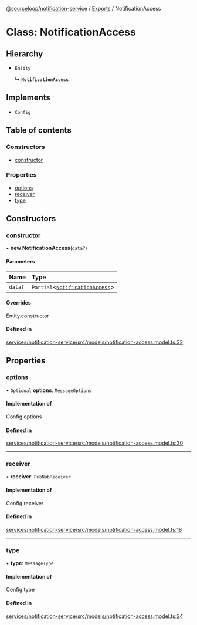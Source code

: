 [@sourceloop/notification-service](../README.md) / [Exports](../modules.md) / NotificationAccess

# Class: NotificationAccess

## Hierarchy

- `Entity`

  ↳ **`NotificationAccess`**

## Implements

- `Config`

## Table of contents

### Constructors

- [constructor](NotificationAccess.md#constructor)

### Properties

- [options](NotificationAccess.md#options)
- [receiver](NotificationAccess.md#receiver)
- [type](NotificationAccess.md#type)

## Constructors

### constructor

• **new NotificationAccess**(`data?`)

#### Parameters

| Name | Type |
| :------ | :------ |
| `data?` | `Partial`<[`NotificationAccess`](NotificationAccess.md)\> |

#### Overrides

Entity.constructor

#### Defined in

[services/notification-service/src/models/notification-access.model.ts:32](https://github.com/codeweb05/repo1/blob/ea19add/services/notification-service/src/models/notification-access.model.ts#L32)

## Properties

### options

• `Optional` **options**: `MessageOptions`

#### Implementation of

Config.options

#### Defined in

[services/notification-service/src/models/notification-access.model.ts:30](https://github.com/codeweb05/repo1/blob/ea19add/services/notification-service/src/models/notification-access.model.ts#L30)

___

### receiver

• **receiver**: `PubNubReceiver`

#### Implementation of

Config.receiver

#### Defined in

[services/notification-service/src/models/notification-access.model.ts:18](https://github.com/codeweb05/repo1/blob/ea19add/services/notification-service/src/models/notification-access.model.ts#L18)

___

### type

• **type**: `MessageType`

#### Implementation of

Config.type

#### Defined in

[services/notification-service/src/models/notification-access.model.ts:24](https://github.com/codeweb05/repo1/blob/ea19add/services/notification-service/src/models/notification-access.model.ts#L24)
